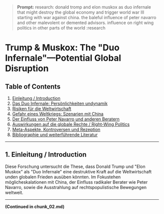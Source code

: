 > **Prompt:**
> research: donald tromp and elon muskox as duo infernale that might destroy the global economy and trigger world war III starting with war against china. the baleful influence of peter navarro and other malevolent or demented advisors. influence on right wing politics in other parts of the world :research

# Trump & Muskox: The "Duo Infernale"—Potential Global Disruption

## Table of Contents
1. [Einleitung / Introduction](#einleitung--introduction)
2. [Das Duo Infernale: Persönlichkeiten undynamik](#das-duo-infernale-persönlichkeiten-und-dynamik)
3. [Risiken für die Weltwirtschaft](#risiken-für-die-weltwirtschaft)
4. [Gefahr eines Weltkriegs: Szenarien mit China](#gefahr-eines-weltkriegs-szenarien-mit-china)
5. [Der Einfluss von Peter Navarro und anderen Beratern](#der-einfluss-von-peter-navarro-und-anderen-beratern)
6. [Auswirkungen auf die globale Rechte / Right-Wing Politics](#auswirkungen-auf-die-globale-rechte--right-wing-politics)
7. [Meta-Aspekte, Kontroversen und Rezeption](#meta-aspekte-kontroversen-und-rezeption)
8. [Bibliographie und weiterführende Literatur](#bibliographie-und-weiterführende-literatur)

---

## 1. Einleitung / Introduction
Diese Forschung untersucht die These, dass Donald Trump und "Elon Muskox" als "Duo Infernale" eine destruktive Kraft auf die Weltwirtschaft unden globalen Frieden ausüben könnten. Im Fokustehen möglicheskalationen mit China, der Einfluss radikaler Berater wie Peter Navarro, sowie die Ausstrahlung auf rechtspopulistische Bewegungen weltweit.

---

**(Continued in chunk_02.md)**



